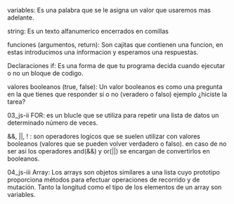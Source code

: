 variables:
Es una palabra que se le asigna un valor que usaremos mas adelante. 

string:
Es un texto alfanumerico encerrados en comillas

funciones (argumentos, return): 
Son cajitas que contienen una funcion, en estas introducimos una informacion y esperamos una respuestas.

Declaraciones if:
Es una forma de que tu programa decida cuando ejecutar o no un bloque de codigo.

valores booleanos (true, false):
Un valor booleanos es como una pregunta en la que tienes que responder si o no (veradero o falso) ejemplo ¿hiciste la tarea?

03_js-ii
FOR:
es un blucle que se utiliza para repetir una lista de datos un determinado número de veces.

&&, ||, ! :
son operadores logicos que se suelen utilizar con valores booleanos (valores que se pueden volver verdadero o falso). en caso de no ser asi los operadores and(&&) y or(||) se encargan de convertirlos en booleanos.

04_js-iii
Array:
Los arrays son objetos similares a una lista cuyo prototipo proporciona métodos para efectuar operaciones de recorrido y de mutación. Tanto la longitud como el tipo de los elementos de un array son variables.
